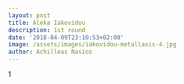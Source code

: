 ```yaml
---
layout: post
title: Aleka Iakovidou
description: 1st round
date: '2018-04-09T23:10:53+02:00'
image: /assets/images/iakovidou-metallaxis-4.jpg
author: Achilleas Nasios
---
```

1
